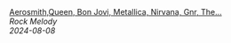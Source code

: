 <!--2024-08-08 14:20:29-->
<div class="yb">
  <a class="nodecor" href="/index.html?rok/aerosmith_queen_bon_jovi_metallica_nirvana_gnr_the_beatles_classic_rock_songs_70s_80s_90s">
    <img class="preview" data-videoid="JByMjJvik2Q" src="https://i3.ytimg.com/vi/JByMjJvik2Q/hqdefault.jpg" align="middle" alt="">
  </a>
  <div class="inlbl text">
    <a class="nodecor" href="/index.html?rok/aerosmith_queen_bon_jovi_metallica_nirvana_gnr_the_beatles_classic_rock_songs_70s_80s_90s">Aerosmith,Queen, Bon Jovi, Metallica, Nirvana, Gnr, The...</a><br>
    <i class="smaller2">Rock Melody</i><br>
    <i class="smaller3">2024-08-08</i>
  </div>
</div>
